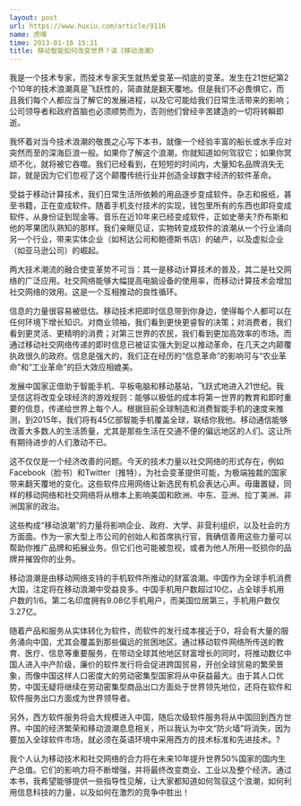 ```yaml
---
layout: post
url: https://www.huxiu.com/article/9116
name: 虎嗅
time: 2013-01-16 15:31
title: 移动智能如何改变世界？读《移动浪潮》
---
```

我是一个技术专家，而技术专家天生就热爱变革—彻底的变革。发生在21世纪第2个10年的技术浪潮真是飞跃性的，简直就是翻天覆地。但是我们不必畏惧它，而且我们每个人都应当了解它的发展进程，以及它可能给我们日常生活带来的影响；公司领导者和政府首脑也必须顺势而为，否则他们曾经辛苦建造的一切将转瞬即逝。

我怀着对当今技术浪潮的敬畏之心写下本书，就像一个经验丰富的船长或水手应对突然而至的深海巨浪一般。如果你了解这个浪潮，你就知道如何驾驭它；如果你冥顽不化，就将被它吞噬。我们已经看到，在短短的时间内，大量知名品牌消失无踪，就是因为它们忽视了这个颠覆传统行业并创造全球数字经济的软件革命。

受益于移动计算技术，我们日常生活所依赖的用品逐步变成软件。杂志和报纸，甚至书籍，正在变成软件。随着手机支付技术的实现，钱包里所有的东西也即将变成软件，从身份证到现金等。音乐在近10年来已经变成软件，正如史蒂夫?乔布斯和他的苹果团队熟知的那样。我们亲眼见证，实物转变成软件的浪潮从一个行业涌向另一个行业，带来实体企业（如柯达公司和鲍德斯书店）的破产，以及虚拟企业（如亚马逊公司）的崛起。

两大技术潮流的融合使变革势不可当：其一是移动计算技术的普及，其二是社交网络的广泛应用。社交网络能够大幅提高电脑设备的使用率，而移动计算技术会增加社交网络的效用。这是一个互相推动的良性循环。

信息的力量很容易被低估。移动技术把即时信息带到你身边，使得每个人都可以在任何环境下增长知识。对商业领袖，我们看到更快更睿智的决策；对消费者，我们看到更灵活、更精明的消费；对第三世界的农民，我们看到更加高效率的市场。而通过移动社交网络传递的即时信息已被证实强大到足以推动革命，在几天之内颠覆执政很久的政府。信息是强大的，我们正在经历的“信息革命”的影响可与“农业革命”和“工业革命”的巨大效应相媲美。

发展中国家正借助于智能手机、平板电脑和移动基站，飞跃式地进入21世纪。我坚信这将改变全球经济的游戏规则：能够以极低的成本将第一世界的教育和即时重要的信息，传递给世界上每个人。根据目前全球制造和消费智能手机的速度来推测，到2015年，我们将有45亿部智能手机覆盖全球，联结你我他。移动通信能够改善大多数人的生活质量，尤其是那些生活在交通不便的偏远地区的人们。这让所有期待进步的人们激动不已。

这不仅仅是一个经济改善的问题。今天的技术力量以社交网络的形式存在，例如Facebook（脸书）和Twitter（推特），为社会变革提供可能，为极端独裁的国家带来翻天覆地的变化。这些软件应用网络让新选民有机会表达心声。毋庸置疑，同样的移动网络和社交网络将从根本上影响美国和欧洲、中东、亚洲、拉丁美洲、非洲国家的政治。

这些构成“移动浪潮”的力量将影响企业、政府、大学、非营利组织，以及社会的方方面面。作为一家大型上市公司的创始人和首席执行官，我确信善用这些力量可以帮助你推广品牌和拓展业务。但它们也可能被忽视，或者为他人所用—贬损你的品牌并摧毁你的业务。

移动浪潮是由移动网络支持的手机软件所推动的财富浪潮。中国作为全球手机消费大国，注定将在移动浪潮中受益良多。中国手机用户数超过10亿，占全球手机用户数的1/6。第二名印度拥有9.08亿手机用户，而美国位居第三，手机用户数仅3.27亿。

随着产品和服务从实体转化为软件，而软件的发行成本接近于0，将会有大量的服务涌向中国，尤其会覆盖到那些偏远的贫困地区。通过移动软件网络所传送的教育、医疗、信息等重要服务，在带动全球其他地区财富增长的同时，将推动数亿中国人进入中产阶级，廉价的软件发行将会促进跨国贸易，开创全球贸易的繁荣景象，而像中国这样人口密度大的劳动密集型国家将从中获益最大。由于其人口优势，中国无疑将继续在劳动密集型商品出口方面处于世界领先地位，还将在软件和软件服务出口方面成为世界领导者。

另外，西方软件服务将会大规模进入中国，随后次级软件服务将从中国回到西方世界。中国的经济繁荣和移动浪潮息息相关，所以我认为中文“防火墙”将消失，因为要加入全球软件市场，就必须在英语环境中采用西方的技术标准和先进技术。?

我个人认为移动技术和社交网络的合力将在未来10年提升世界50%国家的国内生产总值。它们的影响力将不断增强，并将最终改变商业、工业以及整个经济。通过本书，我希望能够提供一些指导性见解，让大家都知道如何驾驭这个浪潮，如何利用信息科技的力量，以及如何在激烈的竞争中胜出！


